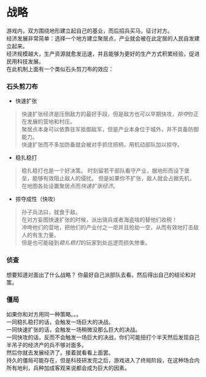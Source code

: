 战略
=
游戏内，双方围绕地形建立起自己的基业，而后招兵买马，征讨对方。   
经济发展非常简单：选择一个地方建立聚居点，产业就会被在此定居的人民自发建立起来。    
经济规模越大，生产资源就愈发迅速，并且能够为更好的生产方式积累经验，促进民用科技发展。   
在此机制上面有一个类似石头剪刀布的效应：    

### 石头剪刀布

* 快速扩张    
>快速扩张经济是压倒敌方的最好手段，但是敌方也可以早期快攻，*掠夺*你正在发展的营地和村庄。  
聚居点本身可以依靠驻军抵御敌军，但是产业本身位于城外，并不具备防御能力。  
快速扩张而不多加防备就会被对手抓住把柄，用机动部队加以掠夺。  

* 稳扎稳打    
>稳扎稳打也是一个好决策。 
时刻留若干部队看守产业，据地形而设下堡垒，能够有效阻止敌人的侵扰。 
但是如果你不扩张，敌人就会占据先机，在地图各处设置聚居点而*快速扩张经济*。  

* 掠夺成性（快攻）    
>孙子兵法曰，就食于敌。    
在对方妄图快速扩张的时候，派出骑兵或者海盗啥的替他们收税！   
冲垮他们的营地，把他们的产业付之一炬并且抢劫一空，从而有效地打击敌人的有生力量。    
但是也可能碰到*稳扎稳打*的玩家到处巡逻而损失惨重。    

### 侦查
想要知道对面出了什么战略？ 
你最好自己派部队去看。然后得出自己的结论和对策。

### 僵局
如果你和对方用同一种策略。。。   
一同稳扎稳打的话，会触发一场巨大的决战。      
一同快速扩张的话，会触发一场稍微没那么巨大的决战。     
一同快攻的话，反而不会触发一场巨大的决战，你们可能扭打个半天然后发现自己半吊子的经济产的兵不够对面多。  
然后你就去发展经济了。接着就看看上面罢。  
持久的僵局可能存在，但是科技研发完之后，游戏进入了终局阶段，在这种场合内所有地利，兵种加成客观来说都会成为巨大的因素。
